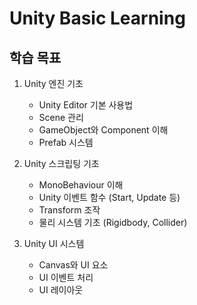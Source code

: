 # Unity Basic Learning

## 학습 목표
1. Unity 엔진 기초
   - Unity Editor 기본 사용법
   - Scene 관리
   - GameObject와 Component 이해
   - Prefab 시스템

2. Unity 스크립팅 기초
   - MonoBehaviour 이해
   - Unity 이벤트 함수 (Start, Update 등)
   - Transform 조작
   - 물리 시스템 기초 (Rigidbody, Collider)

3. Unity UI 시스템
   - Canvas와 UI 요소
   - UI 이벤트 처리
   - UI 레이아웃
